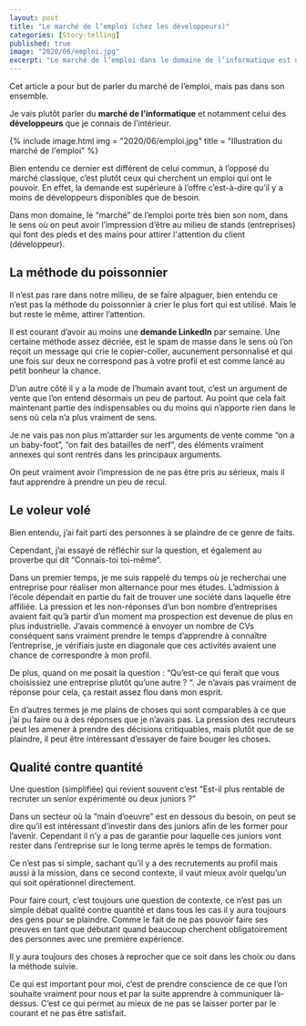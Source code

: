 ```yaml
---
layout: post
title: "Le marché de l’emploi (chez les développeurs)"
categories: [Story-telling]
published: true
image: "2020/06/emploi.jpg"
excerpt: "Le marché de l’emploi dans le domaine de l’informatique est un monde à part. Il faut savoir l’appréhender et réfléchir à comment s’adapter pour s’y aventurer"
---
```


Cet article a pour but de parler du marché de l’emploi, mais pas dans son ensemble. 

Je vais plutôt parler du **marché de l’informatique** et notamment celui des **développeurs** que je connais de l’intérieur. 

{% include image.html img = "2020/06/emploi.jpg" title = "Illustration du marché de l'emploi" %}

Bien entendu ce dernier est différent de celui commun, à l’opposé du marché classique, c’est plutôt ceux qui cherchent un emploi qui ont le pouvoir.
En effet, la demande est supérieure à l’offre c’est-à-dire qu’il y a moins de développeurs disponibles que de besoin.

Dans mon domaine, le “marché” de l’emploi porte très bien son nom, dans le sens où on peut avoir l’impression d’être au milieu de stands (entreprises) qui font des pieds et des mains pour attirer l'attention du client (développeur).

## La méthode du poissonnier

Il n’est pas rare dans notre milieu, de se faire alpaguer, bien entendu ce n’est pas la méthode du poissonnier à crier le plus fort qui est utilisé. Mais le but reste le même, attirer l’attention.

Il est courant d’avoir au moins une **demande LinkedIn** par semaine. Une certaine méthode assez décriée, est le spam de masse dans le sens où l’on reçoit un message qui crie le copier-coller, aucunement personnalisé et qui une fois sur deux ne correspond pas à votre profil et est comme lancé au petit bonheur la chance. 

D’un autre côté il y a la mode de l’humain avant tout, c’est un argument de vente que l’on entend désormais un peu de partout. Au point que cela fait maintenant partie des indispensables ou du moins qui n’apporte rien dans le sens où cela n’a plus vraiment de sens. 

Je ne vais pas non plus m’attarder sur les arguments de vente comme “on a un baby-foot”, “on fait des batailles de nerf”, des éléments vraiment annexes qui sont rentrés dans les principaux arguments. 

On peut vraiment avoir l’impression de ne pas être pris au sérieux, mais il faut apprendre à prendre un peu de recul.

## Le voleur volé

Bien entendu, j’ai fait parti des personnes à se plaindre de ce genre de faits. 

Cependant, j’ai essayé de réfléchir sur la question, et également au proverbe qui dit “Connais-toi toi-même”. 

Dans un premier temps, je me suis rappelé du temps où je recherchai une entreprise pour réaliser mon alternance pour mes études. L’admission à l’école dépendait en partie du fait de trouver une société dans laquelle être affiliée. La pression et les non-réponses d’un bon nombre d’entreprises avaient fait qu’à partir d’un moment ma prospection est devenue de plus en plus industrielle. J’avais commencé à envoyer un nombre de CVs conséquent sans vraiment prendre le temps d’apprendre à connaître l’entreprise, je vérifiais juste en diagonale que ces activités avaient une chance de correspondre à mon profil. 

De plus, quand on me posait la question : “Qu’est-ce qui ferait que vous choisissiez une entreprise plutôt qu’une autre ? “.
Je n’avais pas vraiment de réponse pour cela, ça restait assez flou dans mon esprit. 

En d’autres termes je me plains de choses qui sont comparables à ce que j’ai pu faire ou à des réponses que je n’avais pas. La pression des recruteurs peut les amener à prendre des décisions critiquables, mais plutôt que de se plaindre, il peut être intéressant d’essayer de faire bouger les choses.  

## Qualité contre quantité

Une question (simplifiée) qui revient souvent c’est “Est-il plus rentable de recruter un senior expérimenté ou deux juniors ?”

Dans un secteur où la “main d’oeuvre” est en dessous du besoin, on peut se dire qu’il est intéressant d’investir dans des juniors afin de les former pour l’avenir. Cependant il n’y a pas de garantie pour laquelle ces juniors vont rester dans l’entreprise sur le long terme après le temps de formation.

Ce n’est pas si simple, sachant qu’il y a des recrutements au profil mais aussi à la mission, dans ce second contexte, il vaut mieux avoir quelqu’un qui soit opérationnel directement. 

Pour faire court, c’est toujours une question de contexte, ce n’est pas un simple débat qualité contre quantité et dans tous les cas il y aura toujours des gens pour se plaindre.
Comme le fait de ne pas pouvoir faire ses preuves en tant que débutant quand beaucoup cherchent obligatoirement des personnes avec une première expérience. 

Il y aura toujours des choses à reprocher que ce soit dans les choix ou dans la méthode suivie. 

Ce qui est important pour moi, c’est de prendre conscience de ce que l’on souhaite vraiment pour nous et par la suite apprendre à communiquer là-dessus. 
C’est ce qui permet au mieux de ne pas se laisser porter par le courant et ne pas être satisfait. 
